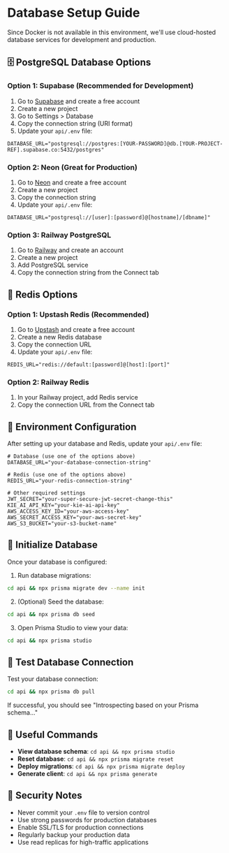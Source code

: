 # Database Setup Guide

Since Docker is not available in this environment, we'll use cloud-hosted database services for development and production.

## 🗄️ PostgreSQL Database Options

### Option 1: Supabase (Recommended for Development)

1. Go to [Supabase](https://supabase.com) and create a free account
2. Create a new project
3. Go to Settings > Database
4. Copy the connection string (URI format)
5. Update your `api/.env` file:

```env
DATABASE_URL="postgresql://postgres:[YOUR-PASSWORD]@db.[YOUR-PROJECT-REF].supabase.co:5432/postgres"
```

### Option 2: Neon (Great for Production)

1. Go to [Neon](https://neon.tech) and create a free account
2. Create a new project
3. Copy the connection string
4. Update your `api/.env` file:

```env
DATABASE_URL="postgresql://[user]:[password]@[hostname]/[dbname]"
```

### Option 3: Railway PostgreSQL

1. Go to [Railway](https://railway.app) and create an account
2. Create a new project
3. Add PostgreSQL service
4. Copy the connection string from the Connect tab

## 🔴 Redis Options

### Option 1: Upstash Redis (Recommended)

1. Go to [Upstash](https://upstash.com) and create a free account
2. Create a new Redis database
3. Copy the connection URL
4. Update your `api/.env` file:

```env
REDIS_URL="redis://default:[password]@[host]:[port]"
```

### Option 2: Railway Redis

1. In your Railway project, add Redis service
2. Copy the connection URL from the Connect tab

## 🔧 Environment Configuration

After setting up your database and Redis, update your `api/.env` file:

```env
# Database (use one of the options above)
DATABASE_URL="your-database-connection-string"

# Redis (use one of the options above)  
REDIS_URL="your-redis-connection-string"

# Other required settings
JWT_SECRET="your-super-secure-jwt-secret-change-this"
KIE_AI_API_KEY="your-kie-ai-api-key"
AWS_ACCESS_KEY_ID="your-aws-access-key"
AWS_SECRET_ACCESS_KEY="your-aws-secret-key"
AWS_S3_BUCKET="your-s3-bucket-name"
```

## 🚀 Initialize Database

Once your database is configured:

1. Run database migrations:
```bash
cd api && npx prisma migrate dev --name init
```

2. (Optional) Seed the database:
```bash
cd api && npx prisma db seed
```

3. Open Prisma Studio to view your data:
```bash
cd api && npx prisma studio
```

## 🧪 Test Database Connection

Test your database connection:

```bash
cd api && npx prisma db pull
```

If successful, you should see "Introspecting based on your Prisma schema..."

## 🔗 Useful Commands

- **View database schema**: `cd api && npx prisma studio`
- **Reset database**: `cd api && npx prisma migrate reset`
- **Deploy migrations**: `cd api && npx prisma migrate deploy`
- **Generate client**: `cd api && npx prisma generate`

## 🚨 Security Notes

- Never commit your `.env` file to version control
- Use strong passwords for production databases
- Enable SSL/TLS for production connections
- Regularly backup your production data
- Use read replicas for high-traffic applications
